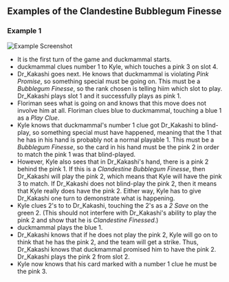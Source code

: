 ## Examples of the Clandestine Bubblegum Finesse

### Example 1

![Example Screenshot](https://raw.githubusercontent.com/Zamiell/hanabi-conventions/master/img/examples/clandestine_bubblegum_finesse.png)

* It is the first turn of the game and duckmammal starts.
* duckmammal clues number 1 to Kyle, which touches a pink 3 on slot 4.
* Dr_Kakashi goes next. He knows that duckmammal is violating *Pink Promise*, so something special must be going on. This must be a *Bubblegum Finesse*, so the rank chosen is telling hiim which slot to play. Dr_Kakashi plays slot 1 and it successfully plays as pink 1.
* Floriman sees what is going on and knows that this move does not involve him at all. Floriman clues blue to duckmammal, touching a blue 1 as a *Play Clue*.
* Kyle knows that duckmammal's number 1 clue got Dr_Kakashi to blind-play, so something special must have happened, meaning that the 1 that he has in his hand is probably not a normal playable 1. This must be a *Bubblegum Finesse*, so the card in his hand must be the pink 2 in order to match the pink 1 was that blind-played.
* However, Kyle also sees that in Dr_Kakashi's hand, there is a pink 2 behind the pink 1. If this is a *Clandestine Bubblegum Finesse*, then Dr_Kakashi will play the pink 2, which means that Kyle will have the pink 3 to match. If Dr_Kakashi does not blind-play the pink 2, then it means that Kyle really does have the pink 2. Either way, Kyle has to give Dr_Kakashi one turn to demonstrate what is happening.
* Kyle clues 2's to to Dr_Kakashi, touching the 2's as a *2 Save* on the green 2. (This should not interfere with Dr_Kakashi's ability to play the pink 2 and show that he is *Clandestine Finessed*.)
* duckmammal plays the blue 1.
* Dr_Kakashi knows that if he does not play the pink 2, Kyle will go on to think that he has the pink 2, and the team will get a strike. Thus, Dr_Kakashi knows that duckmammal promised him to have the pink 2. Dr_Kakashi plays the pink 2 from slot 2.
* Kyle now knows that his card marked with a number 1 clue he must be the pink 3.
